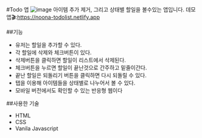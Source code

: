 #Todo 앱
![image](https://github.com/user-attachments/assets/41f3b649-30e7-4003-83f7-8c0c632f36ee)
 아이템 추가 제거, 그리고 상태별 할일을 볼수있는 앱입니다.
데모앱🎬:https://noona-todolist.netlify.app

##기능
- 유저는 할일을 추가할 수 있다.
- 각 할일에 삭제와 체크버튼이 있다.
- 삭제버튼을 클릭하면 할일이 리스트에서 삭제된다.
- 체크버튼을 누르면 할일이 끝난것으로 간주하고 밑줄이간다.
- 끝난 할일은 되돌리기 버튼을 클릭하면 다시 되돌릴 수 있다.
- 탭을 이용해 아이템들을 상태별로 나누어서 볼 수 있다.
- 모바일 버전에서도 확인할 수 있는 반응형 웹이다

##사용한 기술
- HTML
- CSS
- Vanila Javascript

